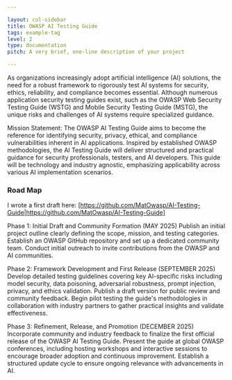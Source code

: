 ```yaml
---

layout: col-sidebar
title: OWASP AI Testing Guide
tags: example-tag
level: 2
type: documentation
pitch: A very brief, one-line description of your project

---
```


As organizations increasingly adopt artificial intelligence (AI) solutions, the need for a robust framework to rigorously test AI systems for security, ethics, reliability, and compliance becomes essential. Although numerous application security testing guides exist, such as the OWASP Web Security Testing Guide (WSTG) and Mobile Security Testing Guide (MSTG), the unique risks and challenges of AI systems require specialized guidance.

Mission Statement: The OWASP AI Testing Guide aims to become the reference for identifying security, privacy, ethical, and compliance vulnerabilities inherent in AI applications. Inspired by established OWASP methodologies, the AI Testing Guide will deliver structured and practical guidance for security professionals, testers, and AI developers. This guide will be technology and industry agnostic, emphasizing applicability across various AI implementation scenarios.

### Road Map
I wrote a first draft here:
[https://github.com/MatOwasp/AI-Testing-Guide|https://github.com/MatOwasp/AI-Testing-Guide]

Phase 1: Initial Draft and Community Formation (MAY 2025)
Publish an initial project outline clearly defining the scope, mission, and testing categories.
Establish an OWASP GitHub repository and set up a dedicated community team.
Conduct initial outreach to invite contributions from the OWASP and AI communities.

Phase 2: Framework Development and First Release (SEPTEMBER 2025)
Develop detailed testing guidelines covering key AI-specific risks including model security, data poisoning, adversarial robustness, prompt injection, privacy, and ethics validation.
Publish a draft version for public review and community feedback.
Begin pilot testing the guide's methodologies in collaboration with industry partners to gather practical insights and validate effectiveness.

Phase 3: Refinement, Release, and Promotion (DECEMBER 2025)
Incorporate community and industry feedback to finalize the first official release of the OWASP AI Testing Guide.
Present the guide at global OWASP conferences, including hosting workshops and interactive sessions to encourage broader adoption and continuous improvement.
Establish a structured update cycle to ensure ongoing relevance with advancements in AI.
